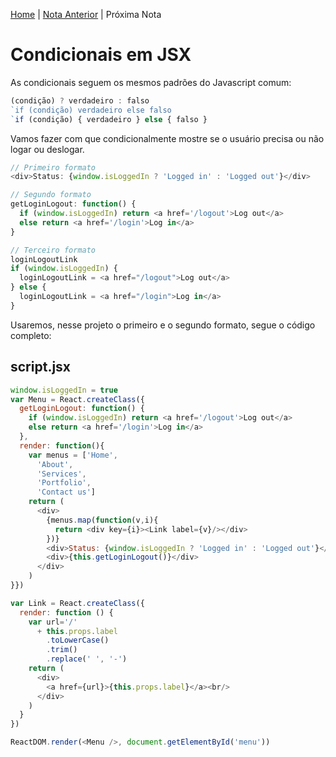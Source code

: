 [Home](../README.md) | [Nota Anterior](note_2_1.md) | Próxima Nota

# Condicionais em JSX

As condicionais seguem os mesmos padrões do Javascript comum:

```javascript
(condição) ? verdadeiro : falso
`if (condição) verdadeiro else falso
`if (condição) { verdadeiro } else { falso }
```

Vamos fazer com que condicionalmente mostre se o usuário precisa ou não logar ou
deslogar.

```javascript
// Primeiro formato
<div>Status: {window.isLoggedIn ? 'Logged in' : 'Logged out'}</div>

// Segundo formato
getLoginLogout: function() {
  if (window.isLoggedIn) return <a href='/logout'>Log out</a>
  else return <a href='/login'>Log in</a>
}

// Terceiro formato
loginLogoutLink
if (window.isLoggedIn) {
  loginLogoutLink = <a href="/logout">Log out</a>
} else {
  loginLogoutLink = <a href="/login">Log in</a>
}
```

Usaremos, nesse projeto o primeiro e o segundo formato, segue o código completo:

## script.jsx

```javascript
window.isLoggedIn = true
var Menu = React.createClass({
  getLoginLogout: function() {
    if (window.isLoggedIn) return <a href='/logout'>Log out</a>
    else return <a href='/login'>Log in</a>
  },
  render: function(){
    var menus = ['Home',
      'About',
      'Services',
      'Portfolio',
      'Contact us']
    return (
      <div>
        {menus.map(function(v,i){
          return <div key={i}><Link label={v}/></div>
        })}
        <div>Status: {window.isLoggedIn ? 'Logged in' : 'Logged out'}</div>
        <div>{this.getLoginLogout()}</div>
      </div>
    )
}})

var Link = React.createClass({
  render: function () {
    var url='/'
      + this.props.label
        .toLowerCase()
        .trim()
        .replace(' ', '-')
    return (
      <div>
        <a href={url}>{this.props.label}</a><br/>
      </div>
    )
  }
})

ReactDOM.render(<Menu />, document.getElementById('menu'))
```
